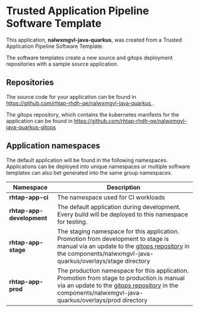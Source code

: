 # Trusted Application Pipeline Software Template

This application, **nalwxmgvl-java-quarkus**, was created from a Trusted Application Pipeline Software Template.

The software templates create a new source and gitops deployment repositories with a sample source application. 

## Repositories

The source code for your application can be found in [https://github.com/rhtap-rhdh-qe/nalwxmgvl-java-quarkus ](https://github.com/rhtap-rhdh-qe/nalwxmgvl-java-quarkus ).
 
The gitops repository, which contains the kubernetes manifests for the application can be found in 
[https://github.com/rhtap-rhdh-qe/nalwxmgvl-java-quarkus-gitops ](https://github.com/rhtap-rhdh-qe/nalwxmgvl-java-quarkus-gitops ) 

## Application namespaces 

The default application will be found in the following namespaces. Applications can be deployed into unique namespaces or multiple software templates can also bet generated into the same group namespaces.  

|  Namespace   |  Description   |  
| -------- | -------- |
| **rhtap-app-ci** | The namespace used for CI workloads |
| **rhtap-app-development** | The default application during development. Every build will be deployed to this namespace for testing. |
| **rhtap-app-stage** | The staging namespace for this application. Promotion from development to stage is manual via an update to the [gitops repository](https://github.com/rhtap-rhdh-qe/nalwxmgvl-java-quarkus-gitops ) in the components/nalwxmgvl-java-quarkus/overlays/stage directory |
| **rhtap-app-prod** | The production namespace for this application. Promotion from stage to production is manual via an update to the [gitops repository](https://github.com/rhtap-rhdh-qe/nalwxmgvl-java-quarkus-gitops ) in the components/nalwxmgvl-java-quarkus/overlays/prod directory |